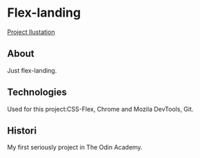 # Flex-landing
[Project Ilustation](https://github.com/DenisGas/Flex-landing/edit/main/project.png)

## About
Just flex-landing. 

## Technologies
Used for this project:CSS-Flex, Chrome and Mozila DevTools, Git.

## Histori
My first seriously project in The Odin Academy.
